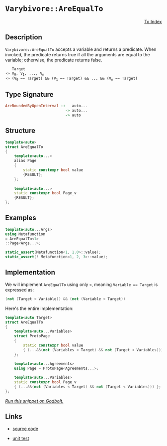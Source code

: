 <!-- Copyright 2024 Feng Mofan
SPDX-License-Identifier: Apache-2.0 -->

# `Varybivore::AreEqualTo`

<p style='text-align: right;'><a href="../../../index.md#arithmetic-examinations">To Index</a></p>

## Description

`Varybivore::AreEqualTo` accepts a variable and returns a predicate.
When invoked, the predicate returns true if all the arguments are equal to the variable;
otherwise, the predicate returns false.

<pre><code>   Target
-> V<sub>0</sub>, V<sub>1</sub>, ..., V<sub>n</sub>
-> (V<sub>0</sub> == Target) && (V<sub>1</sub> == Target) && ... && (V<sub>n</sub> == Target)</code></pre>

## Type Signature

```Haskell
AreBoundedByOpenInterval ::   auto...
                           -> auto...
                           -> auto
```

## Structure

```C++
template<auto>
struct AreEqualTo
{
    template<auto...>
    alias Page
    {
        static constexpr bool value
        {RESULT};
    };
    
    template<auto...>
    static constexpr bool Page_v
    {RESULT};
};
```

## Examples

```C++
template<auto...Args>
using Metafunction
= AreEqualTo<1>
::Page<Args...>;

static_assert(Metafunction<1, 1.0>::value);
static_assert(! Metafunction<1, 2, 3>::value);
```

## Implementation

We will implement `AreEqualTo` using only `<`, meaning <code>Variable == Target</code> is expressed as:

```C++
(not (Target < Variable)) && (not (Variable < Target))
```

Here's the entire implementation:

```C++
template<auto Target>
struct AreEqualTo
{
    template<auto...Variables>
    struct ProtoPage
    {
        static constexpr bool value
        { (...&&(not (Variables < Target) && not (Target < Variables))) };
    };

    template<auto...Agreements>
    using Page = ProtoPage<Agreements...>;
    
    template<auto...Variables>
    static constexpr bool Page_v 
    { (...&&(not (Variables < Target) && not (Target < Variables))) };
};
```

[*Run this snippet on Godbolt.*](https://godbolt.org/#z:OYLghAFBqd5QCxAYwPYBMCmBRdBLAF1QCcAaPECAMzwBtMA7AQwFtMQByARg9KtQYEAysib0QXACx8BBAKoBnTAAUAHpwAMvAFYTStJg1DIApACYAQuYukl9ZATwDKjdAGFUtAK4sGISQDspK4AMngMmAByPgBGmMQgZgCcpAAOqAqETgwe3r7%2BQemZjgJhEdEscQnJtpj2JQxCBEzEBLk%2BfoG19dlNLQRlUbHxiSkKza3t%2BV3j/YMVVaMAlLaoXsTI7BwEmCypBjsmAMxuTF5EANQAKi3AmATH2CYaAILjxF4OFy/EOACOXjEV1QzxeJgCVleF2hFx2ewOmGOp3OqAAdOiAGotPBMGL0BSPUEwi7vT4EC7KYioIjKJh3Ikw8GQl7E4mzRzIC5oBjjTCqVLEC4xVCeC4ANzEXkRUNZ0KZFwg6NR5gAbKqIAxqQqscQcXjMAoLkjrrd7ksjWY1ZaLpryRAbsQ7uTjTq9filh6jQEACLHZnE8G%2Bo7MhnQuH7JiHE5nIhKl7AX67RgEAlHJ4y6FeTJGCl0zBGo7eilUml5pHxxNsQQKJWE4Oho0Z2G7CNR5GxzHY3H4wlN9l4Tnc3n8wXC0W0u4AfTFjZZjIhCtrlvVtu1Xf1huNDqd5tVqptWvtpudJwuru7Bo9u59ftBgdvr1BAHoAFRv98fp/P99XbBCK7vl%2Bryvh%2BoFAWCrzhgiSIxmi6I/MAqbpi8WbhMAFwALL3EwVBeAwDjZHehbfL82AAkCIInFwvYvCAIAToiJwITW6J1iGrz9sgk5MAoSitBAWHNLh%2BENEiXCkBcXCohojx0RK3iYEsD5vM0HLcbx8QEBAYBgJh2HCQRAhiRJZgSUcskgPJUpKcGHArLQnAAKy8H4HBaKQqCcG41jWCSawbPm5hHDwpAEJodkrAA1iAjlmKiARmJIAAcSWORoSSxRoKpJUc%2BicJIvAsBIGgaKQrnuZ5HC8AoIClWFbl2aQcCwDAiAgGsBCpOc5CUGgex0PEkSsFsqhJSqAC0KqSBcwDIJyUiomYvCYPgRC6ugej8IIIhiOwUgyIIigqOoDWkLo4kAO7EEwqScDw9lOS54UeZwADy5xdeSqBUBco0TVNM1zZJkiLQqHj9fQgpBVwSy8PVWgrBASB9akA1kBQEAo2jIDAFIpk0LQOzEDVEAxM9MThC0ACed28BTzDEFTr0xNomAOLTpB9VWBCvQwtA06dWAxF4wCnLQtA1dwvBYCwhjAOIgt4L8BFigaz18mz5xbCF4Q7A5p20HgMTXYzHhYM9BC6kVUukKrxDCko3q7HLhtGOFKxUAYiEYngmAXa9qSMBzW3CKI4j7SHR1qM9536HLKA%2BZY%2BhGzVkArKgqQNJL43jOgxzeqYljWGYFV2%2Btatp90bMNC4DDuJ4HR6KE4RDJUIziUUWQCFMfgdxkXcMPMwwJOJdjV70ExtA3%2BSj3U48CH0rRD23I%2B2JPPd6LMS8tws7crAo/mbBID0cM5ZXPZVv1jZN02zfNINmAquCECQFrBbDoXuysCCYEwWAJBAKK/gjioiSEcAIkgNCSESiqEqjkVQpH1gVUgRVgqohVFwbKSQkqYMcpILgjkwEqnPqdSq1VaqfwaojVqSN2ofW6hjLGkMhpsE4C0FgYoAjjSYFyAwOYuBJFRFJdyK0X7rU2rIHa4dpCRyUNHU6uhTJXRurTE%2BZ9yq8Equ9Tq5wLjfQuOwzh3DeFy0koI4RYNUAQ3iG/MwH94aNVoUw%2BIPVMZWNRpDEAhiuHID4bjJIXBSoEyJiTMmp16bUw5hExmzNWbsxtlzZMvN%2BbPSFiLMWEsOYyxdlsdy%2BBlaOFVpLERqhNY7A5rrOoz1DbG2pmbXJcMrYcztg7TATtZZGFdqAKhfAvYKB9n7AOQcbYhykXtGRsgo4nXcoouObtC5WCTjU1OgCPKZ2yNnXO%2BcFnF1LvEcuKz95z0Mn4CArgN7iWbuUYeehO4NAuWkfuDRl6LFnj0Be69p69yricxeAwd43NHp8vI3yt7/OuSvY%2Bqx1hHxhnlU%2BT1SGcAMcQDhXCeG%2BNMQIoR0kn6rVftDexX9SA/z/iMVZSDCogCOIIqBARCEBACEcaBkgpriQ0S9KqtgKEOOofAWhHVPquOccQFhWx2EAxYAoMUnIxTYoROMZa%2BLxHiVGWHcZB15ByOmToalpBlG3SlmoxFFU3r0K%2Bj9CV00pUyvFPKyMBo7Tgw8TYoKRwiU9Kce4tGwrvWeJlakVI04BGTgVQQbiqKpp8DoCEygYT3LRIFiFRNsTq4c0SYIZJAs8mYGFqLMQmSbbZM6Q00g%2BTx5FPVqU5AWsKmCCqQbI2Jsqb1Itk0m2LSMhtOdp0tC7tel0n6b7f2gdXIhTVbtCQEzDrapjnqvxCci5LJTvAdO6yBCSyfLnRdiyLAl00WXPAWBDk/JrmcuuDyrmt1eY84o2QHl3OyC89up6J79AeWPX5k9n2rzBR%2B79ALIVwoPjCvaxqSGmo4CilgkrpWyvtTscYeKxFvxhnDYlpL/6UBPsgoqyRURHCOI5NK%2BCSqEYCNlCDmjODkLqsS6KgRFr0q4FIJIdKwFcCCPrI4JrqNct5SfJaVHOXoaoSsO2mRnCSCAA%3D)

## Links

- [source code](../../../../conceptrodon/varybivore/are_equal_to.hpp)

- [unit test](../../../../tests/unit/metafunctions/varybivore/are_equal_to.test.hpp)
